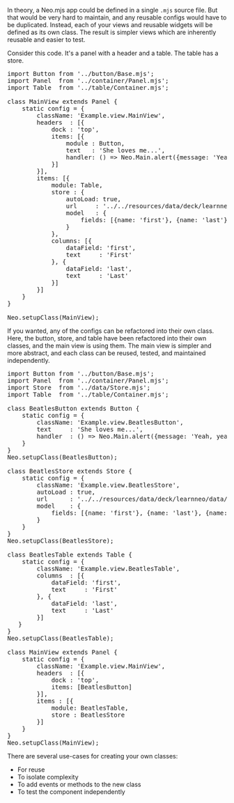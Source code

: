 In theory, a Neo.mjs app could be defined in a single `.mjs` source file. But that would be very hard to 
maintain, and any reusable configs would have to be duplicated. Instead, each of your views and reusable 
widgets will be defined as its own class. The result is simpler views which are inherently reusable and easier 
to test.

Consider this code. It's a panel with a header and a table. The table has a store. 

<pre data-neo>
import Button from '../button/Base.mjs';
import Panel  from '../container/Panel.mjs';
import Table  from '../table/Container.mjs';

class MainView extends Panel {
    static config = {
        className: 'Example.view.MainView',
        headers  : [{
            dock : 'top',
            items: [{
                module : Button,
                text   : 'She loves me...',
                handler: () => Neo.Main.alert({message: 'Yeah, yeah yeah!'})
            }]
        }],
        items: [{
            module: Table,
            store : {
                autoLoad: true,
                url     : '../../resources/data/deck/learnneo/data/theBeatles.json',
                model   : {
                    fields: [{name: 'first'}, {name: 'last'}, {name: 'dob', type: 'date'}]
                }
            },
            columns: [{
                dataField: 'first',
                text     : 'First'
            }, {
                dataField: 'last',
                text     : 'Last'
            }]
        }]
    }
}

Neo.setupClass(MainView);
</pre>

If you wanted, any of the configs can be refactored into their own class. Here, the button, store, and table
have been refactored into their own classes, and the main view is using them. The main view is simpler and
more abstract, and each class can be reused, tested, and maintained independently. 

<pre data-neo>
import Button from '../button/Base.mjs';
import Panel  from '../container/Panel.mjs';
import Store  from '../data/Store.mjs';
import Table  from '../table/Container.mjs';

class BeatlesButton extends Button {
    static config = {
        className: 'Example.view.BeatlesButton',
        text     : 'She loves me...',
        handler  : () => Neo.Main.alert({message: 'Yeah, yeah yeah!'})
    }
}
Neo.setupClass(BeatlesButton);

class BeatlesStore extends Store {
    static config = {
        className: 'Example.view.BeatlesStore',
        autoLoad : true,
        url      : '../../resources/data/deck/learnneo/data/theBeatles.json',
        model    : {
            fields: [{name: 'first'}, {name: 'last'}, {name: 'dob', type: 'date'}]
        }
    }
}
Neo.setupClass(BeatlesStore);

class BeatlesTable extends Table {
    static config = {
        className: 'Example.view.BeatlesTable',
        columns  : [{
            dataField: 'first',
            text     : 'First'
        }, {
            dataField: 'last',
            text     : 'Last'
        }]
   }
}
Neo.setupClass(BeatlesTable);

class MainView extends Panel {
    static config = {
        className: 'Example.view.MainView',
        headers  : [{
            dock : 'top',
            items: [BeatlesButton]
        }],
        items : [{
            module: BeatlesTable,
            store : BeatlesStore
        }]
    }
}
Neo.setupClass(MainView);
</pre>

There are several use-cases for creating your own classes:

- For reuse
- To isolate complexity
- To add events or methods to the new class
- To test the component independently
